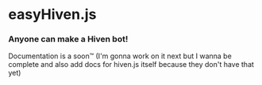 # easyHiven.js
### Anyone can make a Hiven bot!

Documentation is a soon™
(I'm gonna work on it next but I wanna be complete and also add docs for hiven.js itself because they don't have that yet)

